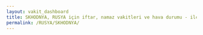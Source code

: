 ```yaml
---
layout: vakit_dashboard
title: SKHODNYA, RUSYA için iftar, namaz vakitleri ve hava durumu - ilçe/eyalet seç
permalink: /RUSYA/SKHODNYA/
---
```


<script type="text/javascript">
  var GLOBAL_COUNTRY = 'RUSYA';
  var GLOBAL_CITY = 'SKHODNYA';
  var GLOBAL_STATE = '';
  var lat = 72;
  var lon = 21;
</script>

